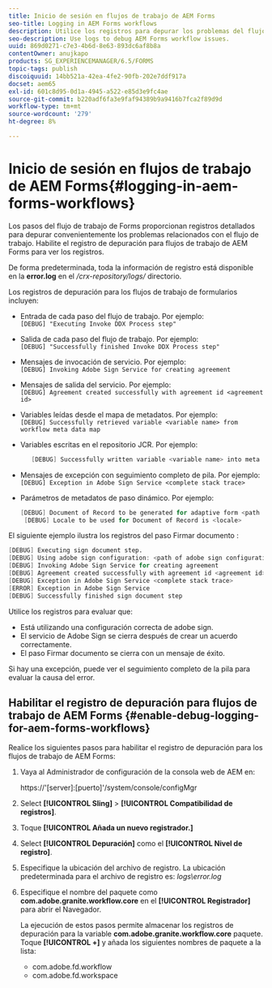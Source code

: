 ```yaml
---
title: Inicio de sesión en flujos de trabajo de AEM Forms
seo-title: Logging in AEM Forms workflows
description: Utilice los registros para depurar los problemas del flujo de trabajo de AEM Forms.
seo-description: Use logs to debug AEM Forms workflow issues.
uuid: 869d0271-c7e3-4b6d-8e63-893dc6af8b8a
contentOwner: anujkapo
products: SG_EXPERIENCEMANAGER/6.5/FORMS
topic-tags: publish
discoiquuid: 14bb521a-42ea-4fe2-90fb-202e7ddf917a
docset: aem65
exl-id: 601c8d95-0d1a-4945-a522-e85d3e9fc4ae
source-git-commit: b220adf6fa3e9faf94389b9a9416b7fca2f89d9d
workflow-type: tm+mt
source-wordcount: '279'
ht-degree: 8%

---
```


# Inicio de sesión en flujos de trabajo de AEM Forms{#logging-in-aem-forms-workflows}

Los pasos del flujo de trabajo de Forms proporcionan registros detallados para depurar convenientemente los problemas relacionados con el flujo de trabajo. Habilite el registro de depuración para flujos de trabajo de AEM Forms para ver los registros.

De forma predeterminada, toda la información de registro está disponible en la **error.log** en el */crx-repository/logs/* directorio.

Los registros de depuración para los flujos de trabajo de formularios incluyen:

* Entrada de cada paso del flujo de trabajo. Por ejemplo:\
   `[DEBUG] "Executing Invoke DDX Process step"`

* Salida de cada paso del flujo de trabajo. Por ejemplo:\
   `[DEBUG] "Successfully finished Invoke DDX Process step"`

* Mensajes de invocación de servicio. Por ejemplo:\
   `[DEBUG] Invoking Adobe Sign Service for creating agreement`

* Mensajes de salida del servicio. Por ejemplo:\
   `[DEBUG] Agreement created successfully with agreement id <agreement id>`

* Variables leídas desde el mapa de metadatos. Por ejemplo:\
   `[DEBUG] Successfully retrieved variable <variable name> from workflow meta data map`

* Variables escritas en el repositorio JCR. Por ejemplo:

   ```verilog
      [DEBUG] Successfully written variable <variable name> into meta data node at <JCR path where meta data is being written>
   ```

* Mensajes de excepción con seguimiento completo de pila. Por ejemplo:\
   `[DEBUG] Exception in Adobe Sign Service <complete stack trace>`

* Parámetros de metadatos de paso dinámico. Por ejemplo:

   ```verilog
   [DEBUG] Document of Record to be generated for adaptive form <path of adaptive form>
    [DEBUG] Locale to be used for Document of Record is <locale>
   ```

El siguiente ejemplo ilustra los registros del paso Firmar documento :

```verilog
[DEBUG] Executing sign document step.
[DEBUG] Using adobe sign configuration: <path of adobe sign configuration>
[DEBUG] Invoking Adobe Sign Service for creating agreement
[DEBUG] Agreement created successfully with agreement id <agreement id>
[DEBUG] Exception in Adobe Sign Service <complete stack trace>
[ERROR] Exception in Adobe Sign Service
[DEBUG] Successfully finished sign document step
```

Utilice los registros para evaluar que:

* Está utilizando una configuración correcta de adobe sign.
* El servicio de Adobe Sign se cierra después de crear un acuerdo correctamente.
* El paso Firmar documento se cierra con un mensaje de éxito.

Si hay una excepción, puede ver el seguimiento completo de la pila para evaluar la causa del error.

## Habilitar el registro de depuración para flujos de trabajo de AEM Forms {#enable-debug-logging-for-aem-forms-workflows}

Realice los siguientes pasos para habilitar el registro de depuración para los flujos de trabajo de AEM Forms:

1. Vaya al Administrador de configuración de la consola web de AEM en:

   https://&#39;[server]:[puerto]&#39;/system/console/configMgr

1. Select **[!UICONTROL Sling]** > **[!UICONTROL Compatibilidad de registros]**.
1. Toque **[!UICONTROL Añada un nuevo registrador.]**
1. Select **[!UICONTROL Depuración]** como el **[!UICONTROL Nivel de registro]**.
1. Especifique la ubicación del archivo de registro. La ubicación predeterminada para el archivo de registro es: *logs\error.log*
1. Especifique el nombre del paquete como **com.adobe.granite.workflow.core** en el **[!UICONTROL Registrador]** para abrir el Navegador.

   La ejecución de estos pasos permite almacenar los registros de depuración para la variable **com.adobe.granite.workflow.core** paquete. Toque **[!UICONTROL +]** y añada los siguientes nombres de paquete a la lista:

   * com.adobe.fd.workflow
   * com.adobe.fd.workspace
